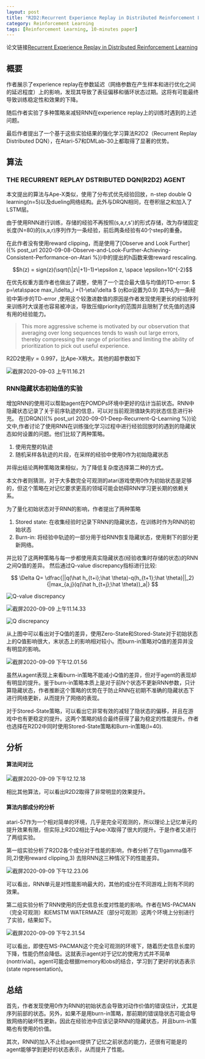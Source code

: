 ```yaml
---
layout: post
title: "R2D2:Recurrent Experience Replay in Distributed Reinforcement Learning"
category: Reinforcement Learning
tags: [Reinforcement Learning, 10-minutes paper]
---
```

论文链接[Recurrent Experience Replay in Distributed Reinforcement Learning](https://openreview.net/pdf?id=r1lyTjAqYX)
## 概要

作者展示了experience replay在参数延迟（网络参数在产生样本和进行优化之间的延迟程度）上的影响，发现其导致了表征偏移和循环状态过期。这将有可能最终导致训练稳定性和效果的下降。

随后作者实验了多种策略来减轻RNN在experience replay上的训练时遇到的上述问题。

最后作者提出了一个基于这些实验结果的强化学习算法R2D2（Recurrent Replay Distributed DQN），在Atari-57和DMLab-30上都取得了显著的优势。

## 算法

### THE RECURRENT REPLAY DSTRIBUTED DQN(R2D2) AGENT

本文提出的算法与Ape-X类似，使用了分布式优先经验回放，n-step double Q learning(n=5)以及dueling网络结构。此外与DRQN相同，在卷积层之和加入了LSTM层。

由于使用RNN进行训练，存储的经验不再按照(s,a,r,s')的形式存储，改为存储固定长度(N=80)的(s,a,r)序列作为一条经验，前后两条经验有40个step的重叠。

在此作者没有使用reward clipping，而是使用了[Observe and Look Further]({% post_url 2020-09-08-Observe-and-Look-Further-Achieving-Consistent-Performance-on-Atari %})中的提出的h函数来做reward rescaling.

$$h(z) = sign(z)(\sqrt{\|z\|+1}-1)+\epsilon z, \space \epsilon=10^{-2}$$

在优先权重方面作者也做出了调整，使用了一个混合最大值与均值的TD-error:
$ p=\eta\space max_i\delta_i +(1-\eta)\delta $ ($\eta$和$\alpha$设置为0.9)
其中$\delta_i$为一条经验中第i步的TD-error
,使用这个较激进数值的原因是作者发现使用更长的经验序列来训练时大误差也容易被冲淡，导致压缩priority的范围并且限制了优先值的选择有用的经验能力。
>This more aggressive scheme is motivated by our observation that averaging over long sequences tends to wash out large errors, thereby compressing the range of priorities and limiting the ability of prioritization to pick out useful experience.

R2D2使用$\gamma = 0.997$，比Ape-X稍大。其他的超参数如下

![截屏2020-09-03 上午11.16.21](https://raw.githubusercontent.com/lanpartis/DocsPics/master/images_for_docs/%E6%88%AA%E5%B1%8F2020-09-03%20%E4%B8%8A%E5%8D%8811.16.21.png)

### RNN隐藏状态初始值的实验

增加RNN的使用可以帮助agent在POMDPs环境中更好的估计当前状态。RNN中隐藏状态记录了关于前序轨迹的信息，可以对当前观测值缺失的状态信息进行补充。
在[DRQN]({% post_url 2020-09-01-Deep-Recurrent-Q-Learning %})论文中,作者讨论了使用RNN在训练强化学习过程中进行经验回放时的遇到的隐藏状态如何设置的问题。他们比较了两种策略。

1. 使用完整的轨迹
2. 随机采样各轨迹的片段，在采样的经验中使用0作为初始隐藏状态

并得出结论两种策略效果相似，为了降低复杂度选择第二种的方式。

本文作者则猜测，对于大多数完全可观测的atari游戏使用0作为初始状态是足够的，但这个策略在对记忆要求更高的领域可能会妨碍RNN学习更长期的依赖关系。

为了量化初始状态对于RNN的影响，作者提出了两种策略
1. Stored state: 在收集经验时记录下RNN的隐藏状态，在训练时作为RNN的初始状态
2. Burn-in: 将经验中轨迹的一部分用于给RNN恢复隐藏状态，使用剩下的部分更新网络。

并比较了这两种策略与每一步都使用真实隐藏状态(经验收集时存储的状态)的RNN之间Q值的差异。
然后通过Q-value discrepancy指标进行比较:

$$ \Delta Q= \dfrac{||q(\hat h_{t+i};\hat \theta)-q(h_{t+1};\hat \theta)||_2}{|max_{a,j}(q(\hat h_{t+j};\hat \theta))_a|} $$

![Q-value discrepancy](https://raw.githubusercontent.com/lanpartis/DocsPics/master/images_for_docs/%E6%88%AA%E5%B1%8F2020-09-07%20%E4%B8%8B%E5%8D%885.26.49.png)

![截屏2020-09-09 上午11.14.33](https://raw.githubusercontent.com/lanpartis/DocsPics/master/images_for_docs/%E6%88%AA%E5%B1%8F2020-09-09%20%E4%B8%8A%E5%8D%8811.14.33.png)

![Q discrepancy](https://raw.githubusercontent.com/lanpartis/DocsPics/master/images_for_docs/%E6%88%AA%E5%B1%8F2020-09-09%20%E4%B8%8A%E5%8D%8811.13.40.png)

从上图中可以看出对于Q值的差异，使用Zero-State和Stored-State对于初始状态上的Q值影响很大，末状态上的影响相对较小。而burn-in策略对Q值的差异并没有明显的影响。

![截屏2020-09-09 下午12.01.56](https://raw.githubusercontent.com/lanpartis/DocsPics/master/images_for_docs/%E6%88%AA%E5%B1%8F2020-09-09%20%E4%B8%8B%E5%8D%8812.01.56.png)

虽然从agent表现上来看burn-in策略不能减小Q值的差异，但对于agent的表现却有明显的提升。鉴于burn-in策略本质上是对于前N个状态不更新RNN参数，只计算隐藏状态，作者推断这个策略的优势在于防止RNN在初期不准确的隐藏状态下进行网络更新，从而提升了网络的表现。

对于Stored-State策略，可以看出它非常有效的减轻了隐状态的偏移，并且在游戏中也有更稳定的提升。这两个策略的结合最终获得了最为稳定的性能提升。作者也选择在R2D2中同时使用Stored-State策略和Burn-in策略(l=40).

## 分析

#### 算法间对比

![截屏2020-09-09 下午12.12.18](https://raw.githubusercontent.com/lanpartis/DocsPics/master/images_for_docs/%E6%88%AA%E5%B1%8F2020-09-09%20%E4%B8%8B%E5%8D%8812.12.18.png)

相比其他算法，可以看出R2D2取得了非常明显的效果提升。

#### 算法内部成分的分析

atari-57作为一个相对简单的环境，几乎是完全可观测的，所以理论上记忆单元的提升效果有限，但实际上R2D2相比于Ape-X取得了很大的提升。于是作者又进行了两组实验。

第一组实验分析了R2D2各个成分对于性能的影响，作者分析了在1)gamma值不同,2)使用reward clipping,3) 去除RNN这三种情况下的性能差异。

![截屏2020-09-09 下午12.23.06](https://raw.githubusercontent.com/lanpartis/DocsPics/master/images_for_docs/%E6%88%AA%E5%B1%8F2020-09-09%20%E4%B8%8B%E5%8D%8812.23.06.png)

可以看出，RNN单元是对性能影响最大的，其他的成分在不同游戏上则有不同的效果。

第二组实验分析了RNN使用的历史信息长度对性能的影响。作者在MS-PACMAN（完全可观测）和EMSTM WATERMAZE（部分可观测）这两个环境上分别进行了实验，结果如下。

![截屏2020-09-09 下午2.31.54](https://raw.githubusercontent.com/lanpartis/DocsPics/master/images_for_docs/%E6%88%AA%E5%B1%8F2020-09-09%20%E4%B8%8B%E5%8D%882.31.54.png)

可以看出，即使在MS-PACMAN这个完全可观测的环境下，随着历史信息长度的下降，性能仍然会降低。这就表示agent对于记忆的使用方式并不简单(nontrivial)。agent可能会根据memory和obs的结合，学习到了更好的状态表示(state representation)。

## 总结

首先，作者发现使用0作为RNN的初始状态会导致对动作价值的错误估计，尤其是序列前部的状态。另外，如果不是用burn-in策略，那前期的错误隐状态可能会导致网络的破坏性更新。因此在经验池中应该记录RNN的隐藏状态，并且burn-in策略也有使用的价值。

其次，RNN的加入不止给agent提供了记忆之前状态的能力，还很有可能是的agent能够学到更好的状态表示，从而提升了性能。